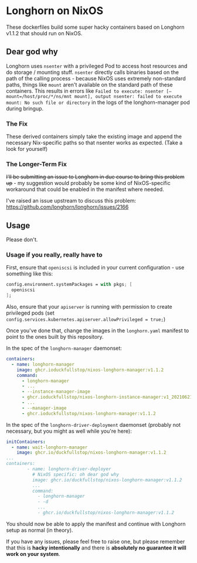 # Longhorn on NixOS

These dockerfiles build some super hacky containers based on Longhorn v1.1.2 that should run on NixOS.

## Dear god why

Longhorn uses `nsenter` with a privileged Pod to access host resources and do storage / mounting stuff.
`nsenter` directly calls binaries based on the path of the calling process - because NixOS uses extremely non-standard paths, things like `mount` aren't available on the standard path of these containers.
This results in errors like `Failed to execute: nsenter [–mount=/host/proc/*/ns/mnt mount], output nsenter: failed to execute mount: No such file or directory` in the logs of the longhorn-manager pod during bringup.

### The Fix

These derived containers simply take the existing image and append the necessary Nix-specific paths so that nsenter works as expected. (Take a look for yourself)

### The Longer-Term Fix

~~I'll be submitting an issue to Longhorn in due course to bring this problem up~~ - my suggestion would probably be some kind of NixOS-specific workaround that could be enabled in the manifest where needed.

I've raised an issue upstream to discuss this problem: https://github.com/longhorn/longhorn/issues/2166

## Usage

Please don't.

### Usage if you really, really have to

First, ensure that `openiscsi` is included in your current configuration - use something like this:

```nix
config.environment.systemPackages = with pkgs; [
  openiscsi
];
```

Also, ensure that your `apiserver` is running with permission to create privileged pods (set `config.services.kubernetes.apiserver.allowPrivileged = true;`)

Once you've done that, change the images in the `longhorn.yaml` manifest to point to the ones built by this repository.

In the spec of the `longhorn-manager` daemonset:

```yaml
containers:
  - name: longhorn-manager
    image: ghcr.ioduckfullstop/nixos-longhorn-manager:v1.1.2
    command:
      - longhorn-manager
      - ...
      - --instance-manager-image
      - ghcr.ioduckfullstop/nixos-longhorn-instance-manager:v1_20210621
      - ...
      - --manager-image
      - ghcr.ioduckfullstop/nixos-longhorn-manager:v1.1.2
```

In the spec of the `longhorn-driver-deployment` daemonset (probably not necessary, but you might as well while you're here):
```yaml
initContainers:
  - name: wait-longhorn-manager
    image: ghcr.io/duckfullstop/nixos-longhorn-manager:v1.1.2
...
containers:
        - name: longhorn-driver-deployer
          # NixOS specific: oh dear god why
          image: ghcr.io/duckfullstop/nixos-longhorn-manager:v1.1.2
          ...
          command:
            - longhorn-manager
            - -d
            ...
            - ghcr.io/duckfullstop/nixos-longhorn-manager:v1.1.2
```

You should now be able to apply the manifest and continue with Longhorn setup as normal (in theory).

If you have any issues, please feel free to raise one, but please remember that this is **hacky intentionally** and there is **absolutely no guarantee it will work on your system**.
